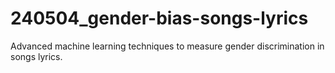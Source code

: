 # 240504_gender-bias-songs-lyrics
Advanced machine learning techniques to measure gender discrimination in songs lyrics.
